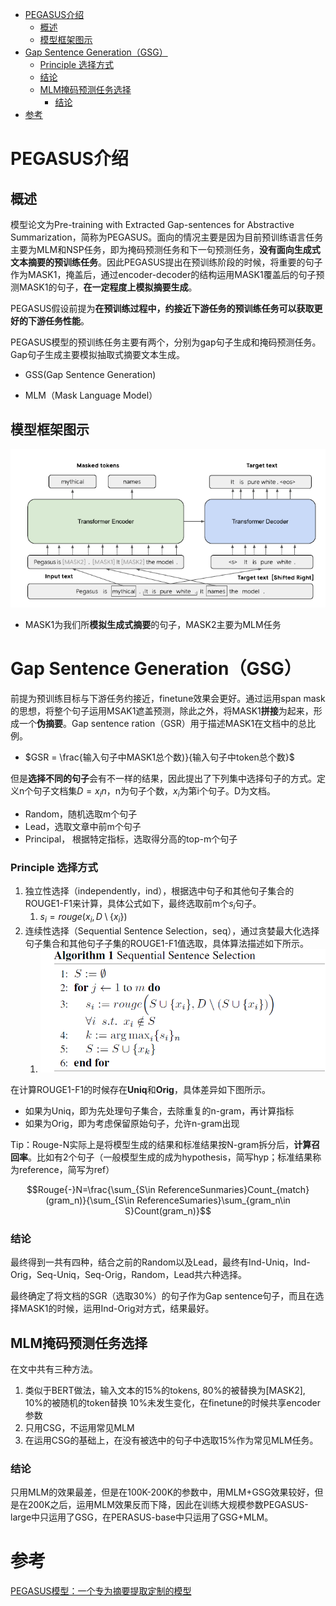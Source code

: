 <!-- START doctoc generated TOC please keep comment here to allow auto update -->
<!-- DON'T EDIT THIS SECTION, INSTEAD RE-RUN doctoc TO UPDATE -->

- [PEGASUS介绍](#pegasus%E4%BB%8B%E7%BB%8D)
  - [概述](#%E6%A6%82%E8%BF%B0)
  - [模型框架图示](#%E6%A8%A1%E5%9E%8B%E6%A1%86%E6%9E%B6%E5%9B%BE%E7%A4%BA)
- [Gap Sentence Generation（GSG）](#gap-sentence-generationgsg)
    - [Principle 选择方式](#principle-%E9%80%89%E6%8B%A9%E6%96%B9%E5%BC%8F)
    - [结论](#%E7%BB%93%E8%AE%BA)
  - [MLM掩码预测任务选择](#mlm%E6%8E%A9%E7%A0%81%E9%A2%84%E6%B5%8B%E4%BB%BB%E5%8A%A1%E9%80%89%E6%8B%A9)
    - [结论](#%E7%BB%93%E8%AE%BA-1)
- [参考](#%E5%8F%82%E8%80%83)

<!-- END doctoc generated TOC please keep comment here to allow auto update -->

# PEGASUS介绍

## 概述

模型论文为Pre-training with Extracted Gap-sentences for Abstractive Summarization，简称为PEGASUS。面向的情况主要是因为目前预训练语言任务主要为MLM和NSP任务，即为掩码预测任务和下一句预测任务，**没有面向生成式文本摘要的预训练任务**。因此PEGASUS提出在预训练阶段的时候，将重要的句子作为MASK1，掩盖后，通过encoder-decoder的结构运用MASK1覆盖后的句子预测MASK1的句子，**在一定程度上模拟摘要生成**。

PEGASUS假设前提为**在预训练过程中，约接近下游任务的预训练任务可以获取更好的下游任务性能**。

PEGASUS模型的预训练任务主要有两个，分别为gap句子生成和掩码预测任务。Gap句子生成主要模拟抽取式摘要文本生成。

- GSS(Gap Sentence Generation)

- MLM（Mask Language Model）

## 模型框架图示

![image-20231213162325212](src/image-20231213162325212.png)

- MASK1为我们所**模拟生成式摘要**的句子，MASK2主要为MLM任务

# Gap Sentence Generation（GSG）

前提为预训练目标与下游任务约接近，finetune效果会更好。通过运用span mask的思想，将整个句子运用MSAK1遮盖预测，除此之外，将MASK1**拼接**为起来，形成一个**伪摘要**。Gap sentence ration（GSR）用于描述MASK1在文档中的总比例。

- $GSR = \frac{输入句子中MASK1总个数)}{输入句子中token总个数}$

但是**选择不同的句子**会有不一样的结果，因此提出了下列集中选择句子的方式。定义n个句子文档集$D = {x_i}n$，n为句子个数，$x_i$为第i个句子。D为文档。

- Random，随机选取m个句子
- Lead，选取文章中前m个句子
- Principal， 根据特定指标，选取得分高的top-m个句子

### Principle 选择方式

1. 独立性选择（independently，ind），根据选中句子和其他句子集合的ROUGE1-F1来计算，具体公式如下，最终选取前m个$s_i$句子。
   1. $s_i=rouge(x_i,D\setminus\{x_i\})$
2. 连续性选择（Sequential Sentence Selection，seq），通过贪婪最大化选择句子集合和其他句子子集的ROUGE1-F1值选取，具体算法描述如下所示。
   1. ![image-20231213165342464](src/image-20231213165342464.png)

在计算ROUGE1-F1的时候存在**Uniq**和**Orig**，具体差异如下图所示。

- 如果为Uniq，即为先处理句子集合，去除重复的n-gram，再计算指标
- 如果为Orig，即为考虑保留原始句子，允许n-gram出现

Tip：Rouge-N实际上是将模型生成的结果和标准结果按N-gram拆分后，**计算召回率**。比如有2个句子（一般模型生成的成为hypothesis，简写hyp；标准结果称为reference，简写为ref）

$$Rouge{-}N=\frac{\sum_{S\in ReferenceSunmaries}Count_{match}(gram_n)}{\sum_{S\in ReferenceSumaries}\sum_{gram_n\in S}Count(gram_n)}$$

### 结论

最终得到一共有四种，结合之前的Random以及Lead，最终有Ind-Uniq，Ind-Orig，Seq-Uniq，Seq-Orig，Random，Lead共六种选择。

最终确定了将文档的SGR（选取30%）的句子作为Gap sentence句子，而且在选择MASK1的时候，运用Ind-Orig对方式，结果最好。

## MLM掩码预测任务选择

在文中共有三种方法。

1. 类似于BERT做法，输入文本的15%的tokens, 80%的被替换为[MASK2], 10%的被随机的token替换 10%未发生变化，在finetune的时候共享encoder参数
2. 只用CSG，不运用常见MLM
3. 在运用CSG的基础上，在没有被选中的句子中选取15%作为常见MLM任务。

### 结论

只用MLM的效果最差，但是在100K-200K的参数中，用MLM+GSG效果较好，但是在200K之后，运用MLM效果反而下降，因此在训练大规模参数PEGASUS-large中只运用了GSG，在PERASUS-base中只运用了GSG+MLM。

# 参考

[PEGASUS模型：一个专为摘要提取定制的模型](https://zhuanlan.zhihu.com/p/214195504)